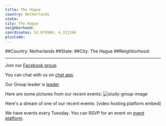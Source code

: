 ```yaml
---
title: The Hague
country: Netherlands
state: 
city: The Hague
neighborhood: 
coordinates: 52.079984, 4.311346
plusCode:
---
```


##Country: Netherlands
##State: 
##City: The Hague
##Neighborhood: 
*****
Join our [Facebook group](https://www.facebook.com/groups/free.code.camp.the.hague).

You can chat with us on [chat app]().

Our Group leader is [leader]()

Here are some pictures from our recent events:
![study-group-image]()

Here's a stream of one of our recent events:
[video hosting platform embed]

We have events every Tuesday. You can RSVP for an event on [event platform]().
